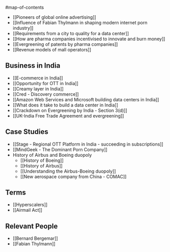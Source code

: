 #map-of-contents 

- [[Pioneers of global online advertising]]
- [[Influence of Fabian Thylmann in shaping modern internet porn industry]]
- [[Requirements from a city to quality for a data center]]
- [[How are pharma companies incentivised to innovate and burn money]]
- [[Evergreening of patents by pharma companies]]
- [[Revenue models of mall operators]]

## Business in India
- [[E-commerce in India]]
- [[Opportunity for OTT in India]]
- [[Creamy layer in India]]
- [[Cred - Discovery commerce]]
- [[Amazon Web Services and Microsoft building data centers in India]]
- [[What does it take to build a data center in India]]
- [[Crackdown on Evergreening by India - Section 3(d)]]
- [[UK-India Free Trade Agreement and evergreening]]

## Case Studies
- [[Stage - Regional OTT Platform in India - succeeding in subscriptions]]
- [[MindGeek - The Dominant Porn Company]]
- History of Airbus and Boeing duopoly
	- [[History of Boeing]]
	- [[History of Airbus]]
	- [[Understanding the Airbus-Boeing duopoly]]
	- [[New aerospace company from China - COMAC]]

## Terms
- [[Hyperscalers]]
- [[Airmail Act]]

## Relevant People
- [[Bernard Bergemar]]
- [[Fabian Thylmann]]